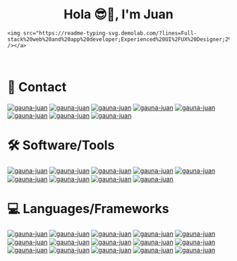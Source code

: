 <h1 align="center">Hola 😎👋, I'm Juan </h1>
<p align="center">
  <!-- Typing SVG by DenverCoder1 - https://github.com/DenverCoder1/readme-typing-svg -->
  
    <img src="https://readme-typing-svg.demolab.com/?lines=Full-stack%20web%20and%20app%20developer;Experienced%20UI%2FUX%20Designer;2%2B%20years%20of%20coding%20experience;Always%20learning%20new%20things&font=Fira%20Code&center=true&width=440&height=45&color=699AF7&vCenter=true&pause=1000&size=22" /></a>
</p>

<br>

<h1 align="left">📱 Contact</h1>
<a href="mailto:juan.gauna.dev@gmail.com" target="blank"><img align="center" src="https://img.shields.io/badge/Gmail-D14836?style=for-the-badge&logo=gmail&logoColor=white" alt="gauna-juan" /></a>
<a href="https://www.linkedin.com/in/gauna-juan/" target="blank"><img align="center" src="https://img.shields.io/badge/LinkedIn-0077B5?style=for-the-badge&logo=linkedin&logoColor=white" alt="gauna-juan" /></a>
<a href="#" target="blank"><img align="center" src="https://img.shields.io/badge/TikTok-000000?style=for-the-badge&logo=tiktok&logoColor=white" alt="gauna-juan" /></a>
<a href="#" target="blank"><img align="center" src="https://img.shields.io/badge/Instagram-E4405F?style=for-the-badge&logo=instagram&logoColor=white" alt="gauna-juan" /></a>
<a href="#" target="blank"><img align="center" src="https://img.shields.io/badge/Facebook-1877F2?style=for-the-badge&logo=facebook&logoColor=white" alt="gauna-juan" /></a>
<a href="#" target="blank"><img align="center" src="https://img.shields.io/badge/GitHub-100000?style=for-the-badge&logo=github&logoColor=white" alt="gauna-juan" /></a>
<a href="#" target="blank"><img align="center" src="https://img.shields.io/badge/Reddit-FF4500?style=for-the-badge&logo=reddit&logoColor=white" alt="gauna-juan" /></a>
<a href="#" target="blank"><img align="center" src="https://img.shields.io/badge/Twitter-1DA1F2?style=for-the-badge&logo=twitter&logoColor=white" alt="gauna-juan" /></a>

 <h1 align="left">🛠️ Software/Tools </h1>
 <a href="#" target="blank"><img align="center" src="https://img.shields.io/badge/Kali_Linux-557C94?style=for-the-badge&logo=kali-linux&logoColor=white" alt="gauna-juan" /></a>
 <a href="#" target="blank"><img align="center" src="https://img.shields.io/badge/Linux-FCC624?style=for-the-badge&logo=linux&logoColor=black" alt="gauna-juan" /></a>
 <a href="#" target="blank"><img align="center" src="https://img.shields.io/badge/Ubuntu-E95420?style=for-the-badge&logo=ubuntu&logoColor=white" alt="gauna-juan" /></a>
 <a href="#" target="blank"><img align="center" src="https://img.shields.io/badge/Windows-0078D6?style=for-the-badge&logo=windows&logoColor=white" alt="gauna-juan" /></a>
 <a href="#" target="blank"><img align="center" src="https://img.shields.io/badge/Adobe%20Photoshop-31A8FF?style=for-the-badge&logo=Adobe%20Photoshop&logoColor=black" alt="gauna-juan" /></a>
 <a href="#" target="blank"><img align="center" src="https://img.shields.io/badge/Figma-F24E1E?style=for-the-badge&logo=figma&logoColor=white" alt="gauna-juan" /></a>
 <a href="#" target="blank"><img align="center" src="https://img.shields.io/badge/blender-%23F5792A.svg?style=for-the-badge&logo=blender&logoColor=white" alt="gauna-juan" /></a>
 <a href="#" target="blank"><img align="center" src="https://img.shields.io/badge/Microsoft_Office-D83B01?style=for-the-badge&logo=microsoft-office&logoColor=white" alt="gauna-juan" /></a>
 <a href="#" target="blank"><img align="center" src="https://img.shields.io/badge/GIT-E44C30?style=for-the-badge&logo=git&logoColor=white" alt="gauna-juan" /></a>


<h1 align="left">💻 Languages/Frameworks </h1>
<a href="#" target="blank"><img align="center" src="https://img.shields.io/badge/C%23-239120?style=for-the-badge&logo=c-sharp&logoColor=white" alt="gauna-juan" /></a>
<a href="#" target="blank"><img align="center" src="https://img.shields.io/badge/.NET-5C2D91?style=for-the-badge&logo=.net&logoColor=white" alt="gauna-juan" /></a>
<a href="#" target="blank"><img align="center" src="https://img.shields.io/badge/HTML5-E34F26?style=for-the-badge&logo=html5&logoColor=white" alt="gauna-juan" /></a>
<a href="#" target="blank"><img align="center" src="https://img.shields.io/badge/JavaScript-323330?style=for-the-badge&logo=javascript&logoColor=F7DF1E" alt="gauna-juan" /></a>
<a href="#" target="blank"><img align="center" src="https://img.shields.io/badge/CSS3-1572B6?style=for-the-badge&logo=css3&logoColor=white" alt="gauna-juan" /></a>
<a href="#" target="blank"><img align="center" src="https://img.shields.io/badge/Java-ED8B00?style=for-the-badge&logo=java&logoColor=white" alt="gauna-juan" /></a>
<a href="#" target="blank"><img align="center" src="https://img.shields.io/badge/PHP-777BB4?style=for-the-badge&logo=php&logoColor=white" alt="gauna-juan" /></a>
<a href="#" target="blank"><img align="center" src="https://img.shields.io/badge/React-20232A?style=for-the-badge&logo=react&logoColor=61DAFB" alt="gauna-juan" /></a>
<a href="#" target="blank"><img align="center" src="https://img.shields.io/badge/React_Native-20232A?style=for-the-badge&logo=react&logoColor=61DAFB" alt="gauna-juan" /></a>
<a href="#" target="blank"><img align="center" src="https://img.shields.io/badge/Vue.js-35495E?style=for-the-badge&logo=vue.js&logoColor=4FC08D" alt="gauna-juan" /></a>
<a href="#" target="blank"><img align="center" src="https://img.shields.io/badge/Bootstrap-563D7C?style=for-the-badge&logo=bootstrap&logoColor=white" alt="gauna-juan" /></a>
<a href="#" target="blank"><img align="center" src="https://img.shields.io/badge/MySQL-00000F?style=for-the-badge&logo=mysql&logoColor=white" alt="gauna-juan" /></a>
<a href="#" target="blank"><img align="center" src="https://img.shields.io/badge/PostgreSQL-316192?style=for-the-badge&logo=postgresql&logoColor=white" alt="gauna-juan" /></a>
<a href="#" target="blank"><img align="center" src="https://img.shields.io/badge/MongoDB-4EA94B?style=for-the-badge&logo=mongodb&logoColor=white" alt="gauna-juan" /></a>
<a href="#" target="blank"><img align="center" src="https://img.shields.io/badge/Amazon_AWS-232F3E?style=for-the-badge&logo=amazon-aws&logoColor=white" alt="gauna-juan" /></a>

<br>
<br>
